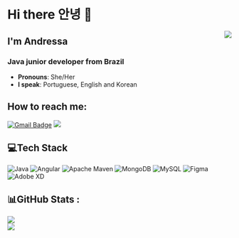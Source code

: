 # Hi there 안녕 👋


<img align ="right" src="https://images-wixmp-ed30a86b8c4ca887773594c2.wixmp.com/f/7136cfbc-06f9-4ce4-a785-231336cbdca3/d7wcdsa-882fef1e-4903-48cd-928f-7aa02d0906b4.gif?token=eyJ0eXAiOiJKV1QiLCJhbGciOiJIUzI1NiJ9.eyJzdWIiOiJ1cm46YXBwOjdlMGQxODg5ODIyNjQzNzNhNWYwZDQxNWVhMGQyNmUwIiwiaXNzIjoidXJuOmFwcDo3ZTBkMTg4OTgyMjY0MzczYTVmMGQ0MTVlYTBkMjZlMCIsIm9iaiI6W1t7InBhdGgiOiJcL2ZcLzcxMzZjZmJjLTA2ZjktNGNlNC1hNzg1LTIzMTMzNmNiZGNhM1wvZDd3Y2RzYS04ODJmZWYxZS00OTAzLTQ4Y2QtOTI4Zi03YWEwMmQwOTA2YjQuZ2lmIn1dXSwiYXVkIjpbInVybjpzZXJ2aWNlOmZpbGUuZG93bmxvYWQiXX0.lO-_kxj0_s2nS4FO-b7jRwBNgMaj4xHhqJPMfjn0O8A">

<h2>I'm Andressa </h2>
<h3 align="left">Java junior developer from Brazil</h3>


- <b>Pronouns</b>: She/Her
- <b>I speak</b>: Portuguese, English and Korean


## <b>How to reach me:</b>
[![Gmail Badge](https://img.shields.io/badge/Gmail-D14836?style=for-the-badge&logo=gmail&logoColor=white&link=mailto:andressasantosp0@gmail.com)](mailto:andressasantosp0@gmail.com)
<a href="https://www.linkedin.com/in/andressa-santos-p/" target="_blank"><img src="https://img.shields.io/badge/linkedin-%230077B5.svg?&style=for-the-badge&logo=linkedin&logoColor=white"/></a>

## 💻Tech Stack
![Java](https://img.shields.io/badge/java-%23ED8B00.svg?style=flat&logo=java&logoColor=white) ![Angular](https://img.shields.io/badge/angular-%23DD0031.svg?style=flat&logo=angular&logoColor=white) ![Apache Maven](https://img.shields.io/badge/Apache%20Maven-C71A36?style=flat&logo=Apache%20Maven&logoColor=white) ![MongoDB](https://img.shields.io/badge/MongoDB-%234ea94b.svg?style=flat&logo=mongodb&logoColor=white) ![MySQL](https://img.shields.io/badge/mysql-%2300f.svg?style=flat&logo=mysql&logoColor=white) 	![Figma](https://img.shields.io/badge/figma-%23F24E1E.svg?style=flat&logo=figma&logoColor=white) ![Adobe XD](https://img.shields.io/badge/Adobe%20XD-470137?style=flat&logo=Adobe%20XD&logoColor=#FF61F6)


## 📊GitHub Stats :
![](https://github-readme-streak-stats.herokuapp.com/?user=santosandressa&theme=gotham&hide_border=true)<br/>
![](https://github-readme-stats.vercel.app/api/top-langs/?username=santosandressa&theme=gotham&hide_border=true&include_all_commits=true&count_private=false&layout=compact)

